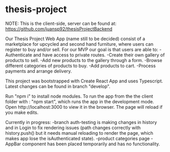 # thesis-project

NOTE: This is the client-side, server can be found at: https://github.com/juansp92/thesisProjectBackend

Our Thesis Project Web App (name still to be decided) consist of a marketplace for upcycled and second hand furniture, where users can register to buy and/or sell.
For our MVP our goal is that users are able to:
-Authenticate and have access to private routes.
-Create their own gallery of products to sell.
-Add new products to the gallery through a form.
-Browse different categories of products to buy.
-Add products to cart.
-Process payments and arrange delivery.

This project was bootstrapped with Create React App and uses Typescript.
Latest changes can be found in branch "develop".

Run "npm i" to install node modules.
To run the app from the the client folder with : "npm start", which runs the app in the development mode.
Open http://localhost:3000 to view it in the browser.
The page will reload if you make edits.

Currently in progress: 
-branch auth-testing is making changes in history and in Login to fix rendering issues (path changes correctly with history.push() but it needs manual reloading to render the page, which makes app lose the isAuthenticated state). 
-product categories page
-AppBar component has been placed temporarily and has no functionality. 
